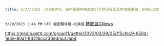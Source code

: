 ```yaml
---
title: 3/27/2023  315事件后，新中国联邦的战友们不但没有因此害怕或退缩，反倒比以前更团结
---
```

`3/29/2023 1:44 PM UTC 秘密翻译组-北美组` [轉載自GNews](https://gnews.org/articles/1056664)


https://media.gettr.com/group11/getter/2023/03/29/05/1f5cfec9-650d-1e4e-80a1-84216cc233ed/out.mp4


